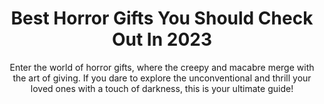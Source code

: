 ---
layout: post
title: Best Horror Gifts You Should Check Out In 2023
subtitle: Enter the world of horror gifts, where the creepy and macabre merge with the art of giving. If you dare to explore the unconventional and thrill your loved ones with a touch of darkness, this is your ultimate guide!
header-img: "img/post/2023/09/copied/horror-gifts.jpg"
header-style: text
permalink: "/horror-gifts/"
catalog: true
tags:
  - Recipients 
  - Men
---  